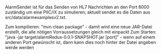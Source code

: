 AlarmSender ist für das Senden von HL7 Nachrichten an den Port 8000 zuständig um eine PIIC/iX zu simulieren; aktuell sendet es die Daten aus src/data/alarmexamplesv2.txt.

Zum kompilieren: "mvn clean package" - damit wird eine neue JAR-Datei erstellt, die alle nötigen Vorraussetzungen gleich mit einpackt
Zum Starten: "java -jar target/alarmRedux-0.0.1-SNAPSHOT.jar [port]" - wenn auf einem anderen Port gewünscht ist, dann kann dies noch hinter der Datei angeben werde werden
